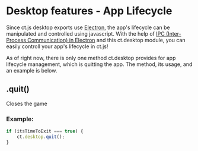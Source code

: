 # Desktop features - App Lifecycle

Since ct.js desktop exports use [Electron](https://electronjs.org/), the app's lifecycle can be manipulated and controlled using javascript. With the help of [IPC (Inter-Process Communication) in Electron](https://www.electronjs.org/docs/latest/tutorial/ipc) and this ct.desktop module, you can easily controll your app's lifecycle in ct.js!

As of right now, there is only one method ct.desktop provides for app lifecycle management, which is quitting the app.
The method, its usage, and an example is below.

## .quit()

Closes the game

### Example:

```javascript
if (itsTimeToExit === true) {
    ct.desktop.quit();
}
```

